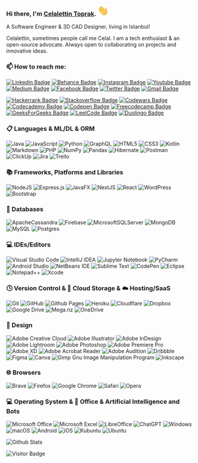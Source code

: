 ### Hi there, I'm [Celalettin Toprak](https://www.celalettintoprak.com/). <img src="https://github.com/celalettintoprak/celalettintoprak/blob/main/wave.gif" width="30">

A Software Engineer & 3D CAD Designer, living in Istanbul!

Celalettin, sometimes people call me Celal. I am a tech enthusiast & an open-source advocate. Always open to collaborating on projects and innovative ideas.

### 📫 How to reach me:
[![Linkedin Badge](https://img.shields.io/badge/-LinkedIn-blue?style=flat&logo=Linkedin&logoColor=white&link=https://www.linkedin.com/in/celalettin-toprak/)](https://www.linkedin.com/in/celalettin-toprak/)
[![Behance Badge](https://img.shields.io/badge/-Behance-1769ff?style=flat&logo=Behance&logoColor=white&link=https://www.behance.net/celalettin)](https://www.behance.net/celalettin)
[![Instagram Badge](https://img.shields.io/badge/-Instagram-purple?style=flat&logo=instagram&logoColor=white&link=https://instagram.com/celalettintprk/)](https://instagram.com/celalettintprk)
[![Youtube Badge](https://img.shields.io/badge/-YouTube-B71C1C?style=flat&logo=youtube&logoColor=white&link=https://www.youtube.com/@CelalettinToprak)](https://www.youtube.com/@CelalettinToprak)
[![Medium Badge](https://img.shields.io/badge/-Medium-03a57a?style=flat&labelColor=000000&logo=Medium&link=https://medium.com/@celalettintoprak/)](https://medium.com/@celalettintoprak)
[![Facebook Badge](https://img.shields.io/badge/-Facebook-015BE5?style=flat&logo=Facebook&logoColor=white&link=https://www.facebook.com/toprakcelalettin)](https://www.facebook.com/toprakcelalettin)
[![Twitter Badge](https://img.shields.io/badge/-Twitter-blue?style=flat&logo=Twitter&logoColor=white&link=https://twitter.com/CelalettinTprk)](https://twitter.com/CelalettinTprk)
[![Gmail Badge](https://img.shields.io/badge/-Gmail-c14438?style=flat&logo=Gmail&logoColor=white&link=mailto:toprakcelaleddin@gmail.com)](mailto:toprakcelaleddin@gmail.com)

[![Hackerrank Badge](https://img.shields.io/badge/-Hackerrank-00a400?style=flat&logo=Hackerrank&logoColor=white&link=https://www.hackerrank.com/profile/celalettintoprak)](https://www.hackerrank.com/profile/celalettintoprak)
[![Stackoverflow Badge](https://img.shields.io/badge/-Stackoverflow-FE7A16?style=flat&logo=Stackoverflow&logoColor=white&link=https://stackoverflow.com/users/18490786/celalettin-toprak)](https://stackoverflow.com/users/18490786/celalettin-toprak)
[![Codewars Badge](https://img.shields.io/badge/-Codewars-B1361E?style=flat&logo=Codewars&logoColor=black&link=https://www.codewars.com/users/celalettintoprak)](https://www.codewars.com/users/celalettintoprak)
[![Codecademy Badge](https://img.shields.io/badge/-Codecademy-FFF0E5?style=flat&logo=Codecademy&logoColor=black&link=https://www.codecademy.com/profiles/celalettin)](https://www.codecademy.com/profiles/celalettin)
[![Codepen Badge](https://img.shields.io/badge/-Codepen-000000?style=flat&logo=Codepen&logoColor=white&link=https://codepen.io/Celalettin-Toprak)](https://codepen.io/Celalettin-Toprak)
[![Freecodecamp Badge](https://img.shields.io/badge/-Freecodecamp-05192D?style=flat&logo=Freecodecamp&logoColor=black&link=https://www.freecodecamp.org/celalettin)](https://www.freecodecamp.org/celalettin)
[![GeeksForGeeks Badge](https://img.shields.io/badge/-GeeksforGeeks-gray?style=flat&logo=GeeksforGeeks&logoColor=black&link=https://auth.geeksforgeeks.org/user/toprak)](https://auth.geeksforgeeks.org/user/toprak)
[![LeetCode Badge](https://img.shields.io/badge/-LeetCode-000000?style=flat&logo=LeetCode&logoColor=#d16c06&link=https://leetcode.com/celalettintoprak/)](https://leetcode.com/celalettintoprak/)
[![Duolingo Badge](https://img.shields.io/badge/-Duolingo-39d353?style=flat&logo=Duolingo&logoColor=black&link=https://www.duolingo.com/profile/celalettintoprak)](https://www.duolingo.com/profile/celalettintoprak)

### 📋 Languages & ML/DL & ORM
![Java](https://img.shields.io/badge/Java-%23ED8B00.svg?style=flat&logo=openjdk&logoColor=white)
![JavaScript](https://img.shields.io/badge/JavaScript-%23323330.svg?style=flat&logo=javascript&logoColor=%23F7DF1E)
![Python](https://img.shields.io/badge/Python-3670A0?style=flat&logo=python&logoColor=ffdd54)
![GraphQL](https://img.shields.io/badge/-GraphQL-E10098?style=flat&logo=graphql&logoColor=white)
![HTML5](https://img.shields.io/badge/HTML5-%23E34F26.svg?style=flat&logo=html5&logoColor=white)
![CSS3](https://img.shields.io/badge/CSS3-%231572B6.svg?style=flat&logo=css3&logoColor=white)
![Kotlin](https://img.shields.io/badge/Kotlin-%237F52FF.svg?style=flat&logo=kotlin&logoColor=white)
![Markdown](https://img.shields.io/badge/Markdown-%23000000.svg?style=flat&logo=markdown&logoColor=white)
![PHP](https://img.shields.io/badge/PHP-%23777BB4.svg?style=flat&logo=php&logoColor=white)
![NumPy](https://img.shields.io/badge/Numpy-%23013243.svg?style=flat&logo=numpy&logoColor=white)
![Pandas](https://img.shields.io/badge/Pandas-%23150458.svg?style=flat&logo=pandas&logoColor=white)
![Hibernate](https://img.shields.io/badge/Hibernate-59666C?style=flat&logo=Hibernate&logoColor=white)
![Postman](https://img.shields.io/badge/Postman-FF6C37?style=flat&logo=postman&logoColor=white)
![ClickUp](https://img.shields.io/badge/ClickUp-1769ff.svg?style=flat&logo=ClickUp&logoColor=white)
![Jira](https://img.shields.io/badge/Jira-%230A0FFF.svg?style=flat&logo=jira&logoColor=white)
![Trello](https://img.shields.io/badge/Trello-%23026AA7.svg?style=flat&logo=Trello&logoColor=white)

### 📚 Frameworks, Platforms and Libraries
![NodeJS](https://img.shields.io/badge/NodeJS-6DA55F?style=flat&logo=node.js&logoColor=white)
![Express.js](https://img.shields.io/badge/ExpressJS-%23404d59.svg?style=flat&logo=express&logoColor=%2361DAFB)
![JavaFX](https://img.shields.io/badge/JavaFX-%23FF0000.svg?style=flat&logo=javafx&logoColor=white)
![NextJS](https://img.shields.io/badge/NextJS-black?style=flat&logo=next.js&logoColor=white)
![React](https://img.shields.io/badge/React-%2320232a.svg?style=flat&logo=react&logoColor=%2361DAFB)
![WordPress](https://img.shields.io/badge/WordPress-%23117AC9.svg?style=flat&logo=WordPress&logoColor=white)
![Bootstrap](https://img.shields.io/badge/Bootstrap-%238511FA.svg?style=flat&logo=bootstrap&logoColor=white)

### 💾 Databases
![ApacheCassandra](https://img.shields.io/badge/Cassandra-%231287B1.svg?style=flat&logo=apache-cassandra&logoColor=white)
![Firebase](https://img.shields.io/badge/Firebase-a08021?style=flat&logo=firebase&logoColor=ffcd34)
![MicrosoftSQLServer](https://img.shields.io/badge/Microsoft%20SQL%20Server-CC2927?style=flat&logo=microsoft%20sql%20server&logoColor=white)
![MongoDB](https://img.shields.io/badge/MongoDB-%234ea94b.svg?style=flat&logo=mongodb&logoColor=white)
![MySQL](https://img.shields.io/badge/MySQL-4479A1.svg?style=flat&logo=mysql&logoColor=white)
![Postgres](https://img.shields.io/badge/PostgreSQL-%23316192.svg?style=flat&logo=postgresql&logoColor=white)

### 💻 IDEs/Editors
![Visual Studio Code](https://img.shields.io/badge/Visual%20Studio%20Code-0078d7.svg?style=flat&logo=visual-studio-code&logoColor=white)
![IntelliJ IDEA](https://img.shields.io/badge/IntelliJIDEA-000000.svg?style=flat&logo=intellij-idea&logoColor=white)
![Jupyter Notebook](https://img.shields.io/badge/Jupyter%20Notebook-%23FA0F00.svg?style=flat&logo=jupyter&logoColor=white)
![PyCharm](https://img.shields.io/badge/Pycharm-143?style=flat&logo=pycharm&logoColor=black&color=black&labelColor=green)
![Android Studio](https://img.shields.io/badge/Android%20Studio-346ac1?style=flat&logo=android%20studio&logoColor=white)
![NetBeans IDE](https://img.shields.io/badge/NetBeansIDE-1B6AC6.svg?style=flat&logo=apache-netbeans-ide&logoColor=white)
![Sublime Text](https://img.shields.io/badge/Sublime_Text-%23575757.svg?style=flat&logo=sublime-text&logoColor=important)
![CodePen](https://img.shields.io/badge/CodePen-white?style=flat&logo=codepen&logoColor=black)
![Eclipse](https://img.shields.io/badge/Eclipse-FE7A16.svg?style=flat&logo=Eclipse&logoColor=white)
![Notepad++](https://img.shields.io/badge/Notepad++-90E59A.svg?style=flat&logo=notepad%2b%2b&logoColor=black)
![Xcode](https://img.shields.io/badge/Xcode-007ACC?style=flat&logo=Xcode&logoColor=white)

### 🕓 Version Control & 📂 Cloud Storage & ☁️ Hosting/SaaS
![Git](https://img.shields.io/badge/Git-%23F05033.svg?style=flat&logo=git&logoColor=white)
![GitHub](https://img.shields.io/badge/GitHub-%23121011.svg?style=flat&logo=github&logoColor=white)
![Github Pages](https://img.shields.io/badge/github%20pages-121013?style=flat&logo=github&logoColor=white)
![Heroku](https://img.shields.io/badge/heroku-%23430098.svg?style=flat&logo=heroku&logoColor=white)
![Cloudflare](https://img.shields.io/badge/Cloudflare-F38020?style=flat&logo=Cloudflare&logoColor=white)
![Dropbox](https://img.shields.io/badge/Dropbox-%233B4D98.svg?style=flat&logo=Dropbox&logoColor=white)
![Google Drive](https://img.shields.io/badge/Google%20Drive-4285F4?style=flat&logo=googledrive&logoColor=white)
![Mega.nz](https://img.shields.io/badge/Mega-%23D90007.svg?style=flat&logo=Mega&logoColor=white)
![OneDrive](https://img.shields.io/badge/OneDrive-white?style=flat&logo=Microsoft%20OneDrive&logoColor=0078D4)

### 🎨 Design
![Adobe Creative Cloud](https://img.shields.io/badge/Adobe%20Creative%20Cloud-DA1F26.svg?style=flat&logo=Adobe%20Creative%20Cloud&logoColor=white)
![Adobe Illustrator](https://img.shields.io/badge/adobe%20illustrator-%23FF9A00.svg?style=flat&logo=adobe%20illustrator&logoColor=white)
![Adobe InDesign](https://img.shields.io/badge/Adobe%20InDesign-49021F?style=flat&logo=adobeindesign&logoColor=white)
![Adobe Lightroom](https://img.shields.io/badge/Adobe%20Lightroom-31A8FF.svg?style=flat&logo=Adobe%20Lightroom&logoColor=white)
![Adobe Photoshop](https://img.shields.io/badge/adobe%20photoshop-%2331A8FF.svg?style=flat&logo=adobe%20photoshop&logoColor=white)
![Adobe Premiere Pro](https://img.shields.io/badge/Adobe%20Premiere%20Pro-9999FF.svg?style=flat&logo=Adobe%20Premiere%20Pro&logoColor=white)
![Adobe XD](https://img.shields.io/badge/Adobe%20XD-470137?style=flat&logo=Adobe%20XD&logoColor=#FF61F6)
![Adobe Acrobat Reader](https://img.shields.io/badge/Adobe%20Acrobat%20Reader-EC1C24.svg?style=flat&logo=Adobe%20Acrobat%20Reader&logoColor=white)
![Adobe Audition](https://img.shields.io/badge/Adobe%20Audition-9999FF.svg?style=flat&logo=Adobe%20Audition&logoColor=white)
![Dribbble](https://img.shields.io/badge/Dribbble-EA4C89?style=flat&logo=dribbble&logoColor=white)
![Figma](https://img.shields.io/badge/figma-%23F24E1E.svg?style=flat&logo=figma&logoColor=white)
![Canva](https://img.shields.io/badge/Canva-%2300C4CC.svg?style=flat&logo=Canva&logoColor=white)
![Gimp Gnu Image Manipulation Program](https://img.shields.io/badge/Gimp-657D8B?style=flat&logo=gimp&logoColor=FFFFFF)
![Inkscape](https://img.shields.io/badge/Inkscape-e0e0e0?style=flat&logo=inkscape&logoColor=080A13)

### 🌐 Browsers
![Brave](https://img.shields.io/badge/Brave-FB542B?style=flat&logo=Brave&logoColor=white)
![Firefox](https://img.shields.io/badge/Firefox-FF7139?style=flat&logo=Firefox-Browser&logoColor=white)
![Google Chrome](https://img.shields.io/badge/Google%20Chrome-4285F4?style=flat&logo=GoogleChrome&logoColor=white)
![Safari](https://img.shields.io/badge/Safari-000000?style=flat&logo=Safari&logoColor=white)
![Opera](https://img.shields.io/badge/Opera-FF1B2D?style=flat&logo=Opera&logoColor=white)

### 💻 Operating System & 🏢 Office & Artificial Intelligence and Bots
![Microsoft Office](https://img.shields.io/badge/Microsoft-D83B01?style=flat&logo=microsoft-office&logoColor=white)
![Microsoft Excel](https://img.shields.io/badge/Microsoft_Excel-217346?style=flat&logo=microsoft-excel&logoColor=white)
![LibreOffice](https://img.shields.io/badge/LibreOffice-%2318A303?style=flat&logo=LibreOffice&logoColor=white)
![ChatGPT](https://img.shields.io/badge/ChatGPT-74aa9c?style=flat&logo=openai&logoColor=white)
![Windows](https://img.shields.io/badge/Windows-0078D6?style=flat&logo=windows&logoColor=white)
![macOS](https://img.shields.io/badge/Mac%20OS-000000?style=flat&logo=macos&logoColor=F0F0F0)
![Android](https://img.shields.io/badge/Android-3DDC84?style=flat&logo=android&logoColor=white)
![iOS](https://img.shields.io/badge/iOS-000000?style=flat&logo=ios&logoColor=white)
![Kubuntu](https://img.shields.io/badge/-KUbuntu-%230079C1?style=flat&logo=kubuntu&logoColor=white)
![Ubuntu](https://img.shields.io/badge/Ubuntu-E95420?style=flat&logo=ubuntu&logoColor=white)

![Github Stats](https://github-readme-stats.vercel.app/api?username=celalettintoprak&count_private=true&show_icons=true&include_all_commits=true)

![Visitor Badge](https://visitor-badge.laobi.icu/badge?page_id=celalettintoprak.celalettintoprak)

<!--
**celalettintoprak/celalettintoprak** is a ✨ _special_ ✨ repository because its `README.md` (this file) appears on your GitHub profile.

Here are some ideas to get you started:

- 🔭 I’m currently working on ...
- 🌱 I’m currently learning ...
- 👯 I’m looking to collaborate on ...
- 🤔 I’m looking for help with ...
- 💬 Ask me about ...
- 📫 How to reach me: ...
- 😄 Pronouns: ...
- ⚡ Fun fact: ...
-->

